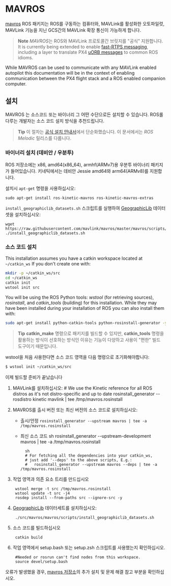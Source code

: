 # MAVROS

[mavros](http://wiki.ros.org/mavros#mavros.2BAC8-Plugins.sys_status) ROS 패키지는 ROS를 구동하는 컴퓨터와, MAVLink를 활성화한 오토파일럿, MAVLink 기능을 지닌 GCS간의 MAVLink 확장 통신이 가능하게 합니다.

> **Note** *MAVROS*는 ROS와 MAVLink 프로토콜간 브릿지를 "공식" 지원합니다. It is currently being extended to enable [fast-RTPS messaging](../middleware/micrortps.md), including a layer to translate PX4 [uORB messages](../middleware/uorb.md) to common ROS idioms.

While MAVROS can be used to communicate with any MAVLink enabled autopilot this documentation will be in the context of enabling communication between the PX4 flight stack and a ROS enabled companion computer.

## 설치

MAVROS 는 소스코드 또는 바이너리 그 어떤 수단으로든 설치할 수 있습니다. ROS롤 다루는 개발자는 소스 코드 설치 방식을 추천드립니다.

> **Tip** 이 절차는 [공식 설치 안내서](https://github.com/mavlink/mavros/tree/master/mavros#installation)에서 단순화했습니다. 이 문서에서는 *ROS Melodic* 릴리스를 다룹니다.

### 바이너리 설치 (데비안 / 우분투)

ROS 저장소에는 x86, amd64(x86\_64), armhf(ARMv7)용 우분투 바이너리 패키지가 들어있습니다. 키네틱에서는 데비안 Jessie amd64와 arm64(ARMv8)를 지원합니다.

설치시 `apt-get` 명령을 사용하십시오:

    sudo apt-get install ros-kinetic-mavros ros-kinetic-mavros-extras
    

`install_geographiclib_datasets.sh` 스크립트를 실행하여 [GeographicLib](https://geographiclib.sourceforge.io/) 데이터셋을 설치하십시오:

    wget https://raw.githubusercontent.com/mavlink/mavros/master/mavros/scripts/install_geographiclib_datasets.sh
    ./install_geographiclib_datasets.sh
    

### 소스 코드 설치

This installation assumes you have a catkin workspace located at `~/catkin_ws` If you don't create one with:

```sh
mkdir -p ~/catkin_ws/src
cd ~/catkin_ws
catkin init
wstool init src
```

You will be using the ROS Python tools: *wstool* (for retrieving sources), *rosinstall*, and *catkin_tools* (building) for this installation. While they may have been installed during your installation of ROS you can also install them with:

```sh
sudo apt-get install python-catkin-tools python-rosinstall-generator -y
```

> **Tip** **catkin_make** 명령으로 패키지를 빌드할 수 있지만, **catkin_tools** 명령을 활용하는 방식이 선호하는 방식인 이유는 기능이 다양하고 사용이 "편한" 빌드 도구이기 때문입니다.

wstool을 처음 사용한다면 소스 코드 영역을 다음 명령으로 초기화해야합니다:

```sh
$ wstool init ~/catkin_ws/src
```

이제 빌드할 준비가 끝났습니다

1. MAVLink를 설치하십시오: 
        # We use the Kinetic reference for all ROS distros as it's not distro-specific and up to date
        rosinstall_generator --rosdistro kinetic mavlink | tee /tmp/mavros.rosinstall

2. MAVROS를 출시 버전 또는 최신 버전의 소스 코드로 설치하십시오:
    
    - 출시/안정 ```rosinstall_generator --upstream mavros | tee -a /tmp/mavros.rosinstall```
    - 최신 소스 코드 
            sh
            rosinstall_generator --upstream-development mavros | tee -a /tmp/mavros.rosinstall
        
            sh
            # For fetching all the dependencies into your catkin_ws, 
            # just add '--deps' to the above scripts, E.g.:
            #   rosinstall_generator --upstream mavros --deps | tee -a /tmp/mavros.rosinstall

3. 작업 영역과 의존 요소 트리를 만드십시오
    
        wstool merge -t src /tmp/mavros.rosinstall
        wstool update -t src -j4
        rosdep install --from-paths src --ignore-src -y
        

4. [GeographicLib](https://geographiclib.sourceforge.io/) 데이터세트를 설치하십시오:
    
        ./src/mavros/mavros/scripts/install_geographiclib_datasets.sh
        

5. 소스 코드를 빌드하십시오
    
        catkin build
        

6. 작업 영역에서 setup.bash 또는 setup.zsh 스크립트를 사용했는지 확인하십시오.
    
        #Needed or rosrun can't find nodes from this workspace.
        source devel/setup.bash
        

오류가 발생했을 경우, [mavros 저장소](https://github.com/mavlink/mavros/tree/master/mavros#installation)의 추가 설치 및 문제 해결 참고 부분을 확인하십시오.